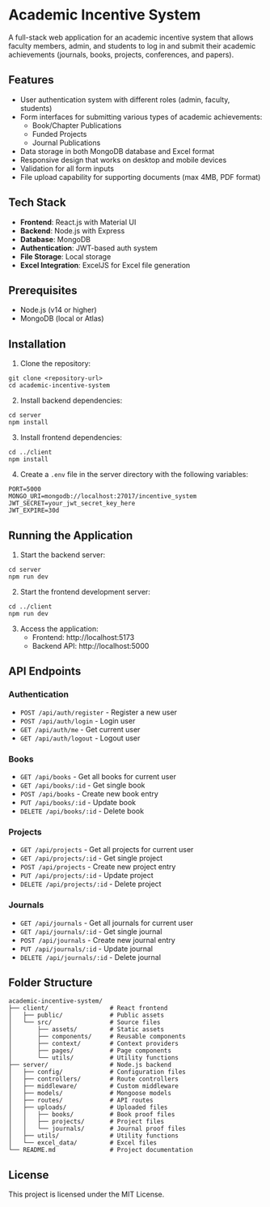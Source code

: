 # Academic Incentive System

A full-stack web application for an academic incentive system that allows faculty members, admin, and students to log in and submit their academic achievements (journals, books, projects, conferences, and papers).

## Features

- User authentication system with different roles (admin, faculty, students)
- Form interfaces for submitting various types of academic achievements:
  - Book/Chapter Publications
  - Funded Projects
  - Journal Publications
- Data storage in both MongoDB database and Excel format
- Responsive design that works on desktop and mobile devices
- Validation for all form inputs
- File upload capability for supporting documents (max 4MB, PDF format)

## Tech Stack

- **Frontend**: React.js with Material UI
- **Backend**: Node.js with Express
- **Database**: MongoDB
- **Authentication**: JWT-based auth system
- **File Storage**: Local storage
- **Excel Integration**: ExcelJS for Excel file generation

## Prerequisites

- Node.js (v14 or higher)
- MongoDB (local or Atlas)

## Installation

1. Clone the repository:
```
git clone <repository-url>
cd academic-incentive-system
```

2. Install backend dependencies:
```
cd server
npm install
```

3. Install frontend dependencies:
```
cd ../client
npm install
```

4. Create a `.env` file in the server directory with the following variables:
```
PORT=5000
MONGO_URI=mongodb://localhost:27017/incentive_system
JWT_SECRET=your_jwt_secret_key_here
JWT_EXPIRE=30d
```

## Running the Application

1. Start the backend server:
```
cd server
npm run dev
```

2. Start the frontend development server:
```
cd ../client
npm run dev
```

3. Access the application:
   - Frontend: http://localhost:5173
   - Backend API: http://localhost:5000

## API Endpoints

### Authentication
- `POST /api/auth/register` - Register a new user
- `POST /api/auth/login` - Login user
- `GET /api/auth/me` - Get current user
- `GET /api/auth/logout` - Logout user

### Books
- `GET /api/books` - Get all books for current user
- `GET /api/books/:id` - Get single book
- `POST /api/books` - Create new book entry
- `PUT /api/books/:id` - Update book
- `DELETE /api/books/:id` - Delete book

### Projects
- `GET /api/projects` - Get all projects for current user
- `GET /api/projects/:id` - Get single project
- `POST /api/projects` - Create new project entry
- `PUT /api/projects/:id` - Update project
- `DELETE /api/projects/:id` - Delete project

### Journals
- `GET /api/journals` - Get all journals for current user
- `GET /api/journals/:id` - Get single journal
- `POST /api/journals` - Create new journal entry
- `PUT /api/journals/:id` - Update journal
- `DELETE /api/journals/:id` - Delete journal

## Folder Structure

```
academic-incentive-system/
├── client/                 # React frontend
│   ├── public/             # Public assets
│   └── src/                # Source files
│       ├── assets/         # Static assets
│       ├── components/     # Reusable components
│       ├── context/        # Context providers
│       ├── pages/          # Page components
│       └── utils/          # Utility functions
├── server/                 # Node.js backend
│   ├── config/             # Configuration files
│   ├── controllers/        # Route controllers
│   ├── middleware/         # Custom middleware
│   ├── models/             # Mongoose models
│   ├── routes/             # API routes
│   ├── uploads/            # Uploaded files
│   │   ├── books/          # Book proof files
│   │   ├── projects/       # Project files
│   │   └── journals/       # Journal proof files
│   ├── utils/              # Utility functions
│   └── excel_data/         # Excel files
└── README.md               # Project documentation
```

## License

This project is licensed under the MIT License.
